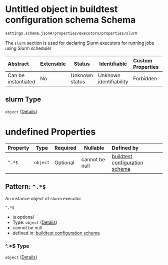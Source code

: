 # Untitled object in buildtest configuration schema Schema

```txt
settings.schema.json#/properties/executors/properties/slurm
```

The `slurm` section is used for declaring Slurm executors for running jobs using Slurm scheduler


| Abstract            | Extensible | Status         | Identifiable            | Custom Properties | Additional Properties | Access Restrictions | Defined In                                                                   |
| :------------------ | ---------- | -------------- | ----------------------- | :---------------- | --------------------- | ------------------- | ---------------------------------------------------------------------------- |
| Can be instantiated | No         | Unknown status | Unknown identifiability | Forbidden         | Allowed               | none                | [settings.schema.json\*](../out/settings.schema.json "open original schema") |

## slurm Type

`object` ([Details](settings-properties-executors-properties-slurm.md))

# undefined Properties

| Property | Type     | Required | Nullable       | Defined by                                                                                                                                            |
| :------- | -------- | -------- | -------------- | :---------------------------------------------------------------------------------------------------------------------------------------------------- |
| `^.*$`   | `object` | Optional | cannot be null | [buildtest configuration schema](settings-definitions-slurm.md "settings.schema.json#/properties/executors/properties/slurm/patternProperties/^.\*$") |

## Pattern: `^.*$`

An instance object of slurm executor


`^.*$`

-   is optional
-   Type: `object` ([Details](settings-definitions-slurm.md))
-   cannot be null
-   defined in: [buildtest configuration schema](settings-definitions-slurm.md "settings.schema.json#/properties/executors/properties/slurm/patternProperties/^.\*$")

### ^.\*$ Type

`object` ([Details](settings-definitions-slurm.md))
